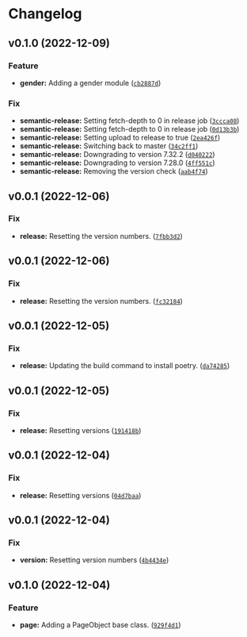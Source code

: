 # Changelog

<!--next-version-placeholder-->

## v0.1.0 (2022-12-09)
### Feature
* **gender:** Adding a gender module ([`cb2887d`](https://github.com/ocrosby/soccer-sdk-utils/commit/cb2887d900ade41e054ba711f5ac21e7eb3fd96b))

### Fix
* **semantic-release:** Setting fetch-depth to 0 in release job ([`3ccca08`](https://github.com/ocrosby/soccer-sdk-utils/commit/3ccca08428427bf8504a1622209906dfd4f77778))
* **semantic-release:** Setting fetch-depth to 0 in release job ([`0d13b3b`](https://github.com/ocrosby/soccer-sdk-utils/commit/0d13b3b02eabaec70c03f2fa72c3d38505ee1f06))
* **semantic-release:** Setting upload to release to true ([`2ea426f`](https://github.com/ocrosby/soccer-sdk-utils/commit/2ea426f1f1c7462fcf12c16f3bcb7daaab96aa5f))
* **semantic-release:** Switching back to master ([`34c2ff1`](https://github.com/ocrosby/soccer-sdk-utils/commit/34c2ff16abc3b17320201a93965c0c950fd9904d))
* **semantic-release:** Downgrading to version 7.32.2 ([`d040222`](https://github.com/ocrosby/soccer-sdk-utils/commit/d040222bdfc5ee06336ca33eec6226273dd6f983))
* **semantic-release:** Downgrading to version 7.28.0 ([`4ff551c`](https://github.com/ocrosby/soccer-sdk-utils/commit/4ff551cb822b5fc8aebacbfab4ae5fba9f961d21))
* **semantic-release:** Removing the version check ([`aab4f74`](https://github.com/ocrosby/soccer-sdk-utils/commit/aab4f745a9a7a49edacfa14941085840b428c39c))

## v0.0.1 (2022-12-06)
### Fix
* **release:** Resetting the version numbers. ([`7fbb3d2`](https://github.com/ocrosby/soccer-sdk-utils/commit/7fbb3d281b380937a3f1304d7fe3dfbae5f36f6a))

## v0.0.1 (2022-12-06)
### Fix
* **release:** Resetting the version numbers. ([`fc32184`](https://github.com/ocrosby/soccer-sdk-utils/commit/fc3218484933e623f2b921bfc73a9bb4f5a89bf7))

## v0.0.1 (2022-12-05)
### Fix
* **release:** Updating the build command to install poetry. ([`da74285`](https://github.com/ocrosby/soccer-sdk-utils/commit/da742855b470fb0f3397012aa94bb44123f700d6))

## v0.0.1 (2022-12-05)
### Fix
* **release:** Resetting versions ([`191418b`](https://github.com/ocrosby/soccer-sdk-utils/commit/191418b8b2fb3bcbc54dfa9d84fae6f82ecef456))

## v0.0.1 (2022-12-04)
### Fix
* **release:** Resetting versions ([`04d7baa`](https://github.com/ocrosby/soccer-sdk-utils/commit/04d7baaf3c6be92fc527a5fdc5dd714f6f5f7fa9))

## v0.0.1 (2022-12-04)
### Fix
* **version:** Resetting version numbers ([`4b4434e`](https://github.com/ocrosby/soccer-sdk-utils/commit/4b4434e316e5a31c39c6ceeeaeafce5ee1ca8854))

## v0.1.0 (2022-12-04)
### Feature
* **page:** Adding a PageObject base class. ([`929f4d1`](https://github.com/ocrosby/soccer-sdk-utils/commit/929f4d1082224924c2dec39ced4846461ad38eb5))
